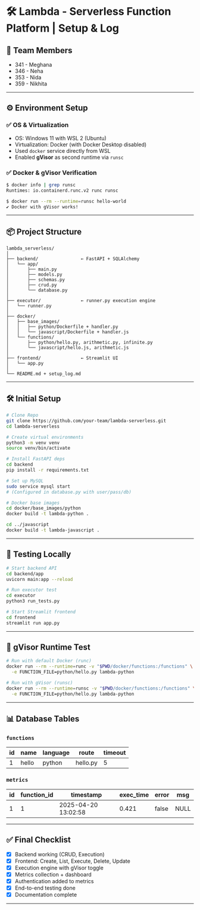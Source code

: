 # 🛠️ Lambda - Serverless Function Platform | Setup & Log

## 👤 Team Members
- 341 - Meghana 
- 346 - Neha
- 353 - Nida
- 359 - Nikhita

---

## ⚙️ Environment Setup

### ✅ OS & Virtualization
- OS: Windows 11 with WSL 2 (Ubuntu)
- Virtualization: Docker (with Docker Desktop disabled)
- Used `docker` service directly from WSL
- Enabled **gVisor** as second runtime via `runsc`

### ✅ Docker & gVisor Verification
```bash
$ docker info | grep runsc
Runtimes: io.containerd.runc.v2 runc runsc
```

```bash
$ docker run --rm --runtime=runsc hello-world
✔️ Docker with gVisor works!
```

---

## 📦 Project Structure

```
lambda_serverless/
│
├── backend/                ← FastAPI + SQLAlchemy
│   └── app/
│       ├── main.py
│       ├── models.py
│       ├── schemas.py
│       ├── crud.py
│       └── database.py
│
├── executor/               ← runner.py execution engine
│   └── runner.py
│
├── docker/
│   ├── base_images/
│   │   ├── python/Dockerfile + handler.py
│   │   └── javascript/Dockerfile + handler.js
│   └── functions/
│       ├── python/hello.py, arithmetic.py, infinite.py
│       └── javascript/hello.js, arithmetic.js
│
├── frontend/               ← Streamlit UI
│   └── app.py
│
└── README.md + setup_log.md
```

---

## 🛠️ Initial Setup

```bash
# Clone Repo
git clone https://github.com/your-team/lambda-serverless.git
cd lambda-serverless

# Create virtual environments
python3 -m venv venv
source venv/bin/activate

# Install FastAPI deps
cd backend
pip install -r requirements.txt

# Set up MySQL
sudo service mysql start
# (Configured in database.py with user/pass/db)

# Docker base images
cd docker/base_images/python
docker build -t lambda-python .

cd ../javascript
docker build -t lambda-javascript .
```

---

## 🧪 Testing Locally

```bash
# Start backend API
cd backend/app
uvicorn main:app --reload

# Run executor test
cd executor
python3 run_tests.py

# Start Streamlit frontend
cd frontend
streamlit run app.py
```

---

## 🔐 gVisor Runtime Test

```bash
# Run with default Docker (runc)
docker run --rm --runtime=runc -v "$PWD/docker/functions:/functions" \
  -e FUNCTION_FILE=python/hello.py lambda-python

# Run with gVisor (runsc)
docker run --rm --runtime=runsc -v "$PWD/docker/functions:/functions" \
  -e FUNCTION_FILE=python/hello.py lambda-python
```

---

## 📊 Database Tables

### `functions`
| id | name     | language | route         | timeout |
|----|----------|----------|---------------|---------|
| 1  | hello    | python   | hello.py      | 5       |

### `metrics`
| id | function_id | timestamp           | exec_time | error | msg     |
|----|-------------|---------------------|-----------|-------|---------|
| 1  | 1           | 2025-04-20 13:02:58 | 0.421     | false | NULL    |

---

## ✅ Final Checklist

- [x] Backend working (CRUD, Execution)
- [x] Frontend: Create, List, Execute, Delete, Update
- [x] Execution engine with gVisor toggle
- [x] Metrics collection + dashboard
- [x] Authentication added to metrics
- [x] End-to-end testing done
- [x] Documentation complete

---
